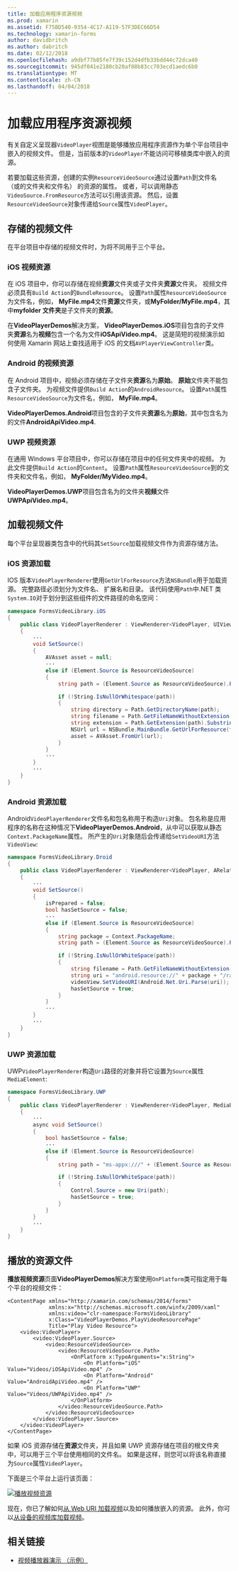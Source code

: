 ```yaml
---
title: 加载应用程序资源视频
ms.prod: xamarin
ms.assetid: F75BD540-9354-4C17-A119-57F3DEC66D54
ms.technology: xamarin-forms
author: davidbritch
ms.author: dabritch
ms.date: 02/12/2018
ms.openlocfilehash: a9dbf77b85fe7f39c152d4dfb33bdd44c72dca40
ms.sourcegitcommit: 945df041e2180cb20af08b83cc703ecd1aedc6b0
ms.translationtype: MT
ms.contentlocale: zh-CN
ms.lasthandoff: 04/04/2018
---
```

# <a name="loading-application-resource-videos"></a>加载应用程序资源视频

有关自定义呈现器`VideoPlayer`视图是能够播放应用程序资源作为单个平台项目中嵌入的视频文件。 但是，当前版本的`VideoPlayer`不能访问可移植类库中嵌入的资源。

若要加载这些资源，创建的实例`ResourceVideoSource`通过设置`Path`到文件名 （或的文件夹和文件名） 的资源的属性。 或者，可以调用静态`VideoSource.FromResource`方法可以引用该资源。 然后，设置`ResourceVideoSource`对象传递给`Source`属性`VideoPlayer`。 

## <a name="storing-the-video-files"></a>存储的视频文件

在平台项目中存储的视频文件时，为将不同用于三个平台。

### <a name="ios-video-resources"></a>iOS 视频资源

在 iOS 项目中，你可以存储在视频**资源**文件夹或子文件夹**资源**文件夹。 视频文件必须具有`Build Action`的`BundleResource`。 设置`Path`属性`ResourceVideoSource`为文件名，例如， **MyFile.mp4**文件**资源**文件夹，或**MyFolder/MyFile.mp4**，其中**myfolder 文件夹**是子文件夹的**资源**。

在**VideoPlayerDemos**解决方案， **VideoPlayerDemos.iOS**项目包含的子文件夹**资源**名为**视频**包含一个名为文件**iOSApiVideo.mp4**。 这是简短的视频演示如何使用 Xamarin 网站上查找适用于 iOS 的文档`AVPlayerViewController`类。

### <a name="android-video-resources"></a>Android 的视频资源

在 Android 项目中，视频必须存储在子文件夹**资源**名为**原始**。 **原始**文件夹不能包含子文件夹。 为视频文件提供`Build Action`的`AndroidResource`。 设置`Path`属性`ResourceVideoSource`为文件名，例如， **MyFile.mp4**。 

**VideoPlayerDemos.Android**项目包含的子文件夹**资源**名为**原始**，其中包含名为的文件**AndroidApiVideo.mp4**. 

### <a name="uwp-video-resources"></a>UWP 视频资源

在通用 Windows 平台项目中，你可以存储在项目中的任何文件夹中的视频。 为此文件提供`Build Action`的`Content`。 设置`Path`属性`ResourceVideoSource`到的文件夹和文件名，例如， **MyFolder/MyVideo.mp4**。 

**VideoPlayerDemos.UWP**项目包含名为的文件夹**视频**文件**UWPApiVideo.mp4**。

## <a name="loading-the-video-files"></a>加载视频文件

每个平台呈现器类包含中的代码其`SetSource`加载视频文件作为资源存储方法。

### <a name="ios-resource-loading"></a>iOS 资源加载

IOS 版本`VideoPlayerRenderer`使用`GetUrlForResource`方法`NSBundle`用于加载资源。 完整路径必须划分为文件名、 扩展名和目录。 该代码使用`Path`中.NET 类`System.IO`对于划分到这些组件的文件路径的命名空间：

```csharp
namespace FormsVideoLibrary.iOS
{
    public class VideoPlayerRenderer : ViewRenderer<VideoPlayer, UIView>
    {
        ···
        void SetSource()
        {
            AVAsset asset = null;
            ···
            else if (Element.Source is ResourceVideoSource)
            {
                string path = (Element.Source as ResourceVideoSource).Path;

                if (!String.IsNullOrWhitespace(path))
                {
                    string directory = Path.GetDirectoryName(path);
                    string filename = Path.GetFileNameWithoutExtension(path);
                    string extension = Path.GetExtension(path).Substring(1);
                    NSUrl url = NSBundle.MainBundle.GetUrlForResource(filename, extension, directory);
                    asset = AVAsset.FromUrl(url);
                }
            }
            ···
        }
        ···
    }
}
```

### <a name="android-resource-loading"></a>Android 资源加载

Android`VideoPlayerRenderer`文件名和包名称用于构造`Uri`对象。 包名称是应用程序的名称在这种情况下**VideoPlayerDemos.Android**，从中可以获取从静态`Context.PackageName`属性。 所产生的`Uri`对象随后会传递给`SetVideoURI`方法`VideoView`:

```csharp
namespace FormsVideoLibrary.Droid
{
    public class VideoPlayerRenderer : ViewRenderer<VideoPlayer, ARelativeLayout>
    {
        ···    
        void SetSource()
        {
            isPrepared = false;
            bool hasSetSource = false;
            ···
            else if (Element.Source is ResourceVideoSource)
            {
                string package = Context.PackageName;
                string path = (Element.Source as ResourceVideoSource).Path;

                if (!String.IsNullOrWhiteSpace(path))
                {
                    string filename = Path.GetFileNameWithoutExtension(path).ToLowerInvariant();
                    string uri = "android.resource://" + package + "/raw/" + filename;
                    videoView.SetVideoURI(Android.Net.Uri.Parse(uri));
                    hasSetSource = true;
                }
            }
            ···
        }
        ···
    }
}
```

### <a name="uwp-resource-loading"></a>UWP 资源加载

UWP`VideoPlayerRenderer`构造`Uri`路径的对象并将它设置为`Source`属性`MediaElement`:

```csharp
namespace FormsVideoLibrary.UWP
{
    public class VideoPlayerRenderer : ViewRenderer<VideoPlayer, MediaElement>
    {
        ···
        async void SetSource()
        {
            bool hasSetSource = false;
            ···
            else if (Element.Source is ResourceVideoSource)
            {
                string path = "ms-appx:///" + (Element.Source as ResourceVideoSource).Path;

                if (!String.IsNullOrWhiteSpace(path))
                {
                    Control.Source = new Uri(path);
                    hasSetSource = true;
                }
            }
        }
        ···
    }
}
```

## <a name="playing-the-resource-file"></a>播放的资源文件

**播放视频资源**页面**VideoPlayerDemos**解决方案使用`OnPlatform`类可指定用于每个平台的视频文件：

```xaml
<ContentPage xmlns="http://xamarin.com/schemas/2014/forms"
             xmlns:x="http://schemas.microsoft.com/winfx/2009/xaml"
             xmlns:video="clr-namespace:FormsVideoLibrary"
             x:Class="VideoPlayerDemos.PlayVideoResourcePage"
             Title="Play Video Resource">
    <video:VideoPlayer>
        <video:VideoPlayer.Source>
            <video:ResourceVideoSource>
                <video:ResourceVideoSource.Path>
                    <OnPlatform x:TypeArguments="x:String">
                        <On Platform="iOS" Value="Videos/iOSApiVideo.mp4" />
                        <On Platform="Android" Value="AndroidApiVideo.mp4" />
                        <On Platform="UWP" Value="Videos/UWPApiVideo.mp4" />
                    </OnPlatform>
                </video:ResourceVideoSource.Path>
            </video:ResourceVideoSource>
        </video:VideoPlayer.Source>
    </video:VideoPlayer>
</ContentPage>
```

如果 iOS 资源存储在**资源**文件夹，并且如果 UWP 资源存储在项目的根文件夹中，可以用于三个平台使用相同的文件名。 如果是这样，则您可以将该名称直接为`Source`属性`VideoPlayer`。 

下面是三个平台上运行该页面：

[![播放视频资源](loading-resources-images/playvideoresource-small.png "播放视频资源")](loading-resources-images/playvideoresource-large.png#lightbox "播放视频资源")

现在，你已了解如何[从 Web URI 加载视频](web-videos.md)以及如何播放嵌入的资源。 此外，你可以[从设备的视频库加载视频](accessing-library.md)。


## <a name="related-links"></a>相关链接

- [视频播放器演示 （示例）](https://developer.xamarin.com/samples/xamarin-forms/customrenderers/VideoPlayerDemos/)
